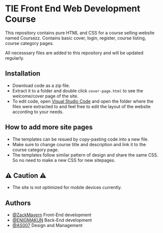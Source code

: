 
# TIE Front End Web Development Course

This repository contains pure HTML and CSS for a course selling website named Coursezz. Contains basic cover, login, register, course listing, course category pages.

All necesssary files are added to this repository and will be updated regularly.



## Installation

- Download code as a zip file.
- Extract it to a folder and double click `cover-page.html` to see the welcome/cover page of the site.
- To edit code, open [Visual Studio Code](https://code.visualstudio.com/download) and open the folder where the files were extracted to and feel free to edit the layout of the website according to your needs.

## How to add more site pages

- The templates can be resued by copy-pasting code into a new file. 
- Make sure to change course title and description and link it to the course category page.
- The templates follow similar pattern of design and share the same CSS. So no need to make a new CSS for new sitepages.

## ⚠ Caution ⚠
- The site is not optimized for mobile devices currently.
## Authors

- [@ZackMayern](https://github.com/ZackMayern) Front-End development
- [@ENIGMAKUN](https://github.com/ENIGMA-KUN) Back-End development
- [@AS007](https://github.com/AS-1007) Design and Management
